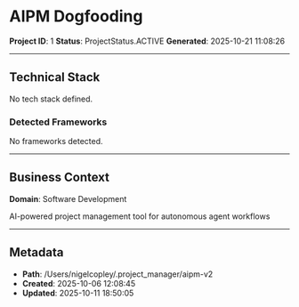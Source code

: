 # AIPM Dogfooding

**Project ID**: 1
**Status**: ProjectStatus.ACTIVE
**Generated**: 2025-10-21 11:08:26

---

## Technical Stack

No tech stack defined.

### Detected Frameworks

No frameworks detected.

---

## Business Context

**Domain**: Software Development

AI-powered project management tool for autonomous agent workflows

---

## Metadata

- **Path**: /Users/nigelcopley/.project_manager/aipm-v2
- **Created**: 2025-10-06 12:08:45
- **Updated**: 2025-10-11 18:50:05
